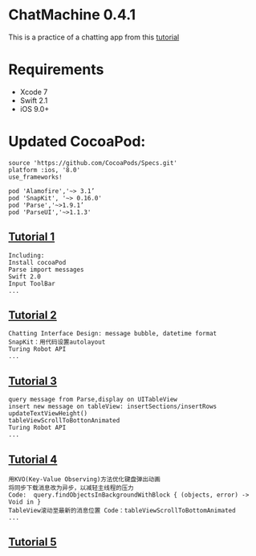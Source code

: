 # ChatMachine 0.4.1
This is a practice of a chatting app from this [tutorial](http://www.jianshu.com/p/1f93e0fec8a5) 

# Requirements
* Xcode 7 
* Swift 2.1
* iOS 9.0+


# Updated CocoaPod:
```
source 'https://github.com/CocoaPods/Specs.git'
platform :ios, '8.0'
use_frameworks!

pod 'Alamofire','~> 3.1’
pod 'SnapKit', '~> 0.16.0'
pod 'Parse','~>1.9.1’
pod 'ParseUI','~>1.1.3'
```

## [Tutorial 1](http://www.jianshu.com/p/1f93e0fec8a5) 
```
Including:
Install cocoaPod
Parse import messages
Swift 2.0
Input ToolBar
...
```
## [Tutorial 2](http://www.jianshu.com/p/f2488a659688)
```
Chatting Interface Design: message bubble, datetime format
SnapKit：用代码设置autolayout
Turing Robot API
...
```
## [Tutorial 3](http://www.jianshu.com/p/a09ceaebe797)
```
query message from Parse,display on UITableView
insert new message on tableView: insertSections/insertRows
updateTextViewHeight()
tableViewScrollToBottonAnimated
Turing Robot API
...
```

## [Tutorial 4](http://www.jianshu.com/p/91545cde4f8d)
```
用KVO(Key-Value Observing)方法优化键盘弹出动画
将同步下载消息改为异步，以减轻主线程的压力
Code:  query.findObjectsInBackgroundWithBlock { (objects, error) -> Void in }
TableView滚动至最新的消息位置 Code：tableViewScrollToBottomAnimated
...
```

## [Tutorial 5](http://www.jianshu.com/p/6bf05564fe27)

